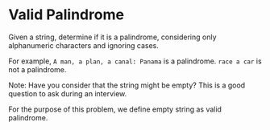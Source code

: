 # Valid Palindrome

Given a string, determine if it is a palindrome, considering only alphanumeric characters and ignoring cases.

For example,
`A man, a plan, a canal: Panama` is a palindrome.
`race a car` is not a palindrome.

Note:
Have you consider that the string might be empty? This is a good question to ask during an interview.

For the purpose of this problem, we define empty string as valid palindrome.
